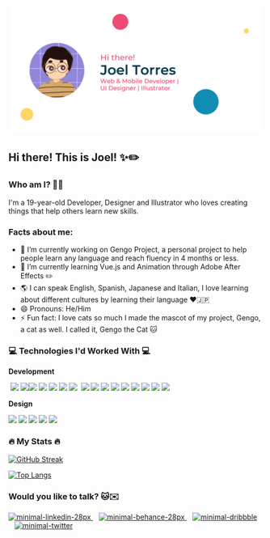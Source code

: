 ![animated-header](./header/anim-header.gif?raw=true)

## Hi there! This is Joel! ✨✏️

### Who am I? 👨‍💻

I'm a 19-year-old Developer, Designer and Illustrator who loves creating things that help others learn new skills.

### Facts about me:

- 🔭 I’m currently working on Gengo Project, a personal project to help people learn any language and reach fluency in 4 months or less.
- 🌱 I’m currently learning Vue.js and Animation through Adobe After Effects ✏️
- 🌎 I can speak English, Spanish, Japanese and Italian, I love learning about different cultures by learning their language ❤️🇯🇵
- 😄 Pronouns: He/Him
- ⚡ Fun fact: I love cats so much I made the mascot of my project, Gengo, a cat as well. I called it, Gengo the Cat 🐱

### 💻 Technologies I'd Worked With 💻

**Development**
</br>

&nbsp;<img src="https://img.icons8.com/color/48/000000/java-coffee-cup-logo--v1.png"/>&nbsp;<img src="https://img.icons8.com/color/48/000000/python--v1.png"/><img src="https://img.icons8.com/color/48/000000/javascript--v1.png"/>&nbsp;<img src="https://img.icons8.com/color/48/000000/react-native.png"/>&nbsp;<img src="https://img.icons8.com/color/48/000000/vue-js.png"/>&nbsp;<img src="https://img.icons8.com/fluency/48/000000/gatsbyjs.png"/>&nbsp;<img src="https://img.icons8.com/color/48/000000/nodejs.png"/>&nbsp;&nbsp;<img src="https://img.icons8.com/color/48/000000/npm.png"/>&nbsp;<img src="https://img.icons8.com/color/48/000000/html-5--v1.png"/>&nbsp;<img src="https://img.icons8.com/color/48/000000/css3.png"/>&nbsp;<img src="https://img.icons8.com/color/48/000000/sass.png"/>&nbsp;<img src="https://img.icons8.com/color/48/000000/android-studio--v3.png"/>&nbsp;<img src="https://img.icons8.com/color/48/000000/intellij-idea.png"/>&nbsp;<img src="https://img.icons8.com/color/48/000000/visual-studio-code-2019.png"/>&nbsp;<img src="https://img.icons8.com/color/48/000000/git.png"/>&nbsp;<img src="https://img.icons8.com/color/48/000000/github--v1.png"/>&nbsp;

**Design**

<img src="https://img.icons8.com/color/48/000000/adobe-photoshop--v1.png"/>&nbsp;<img src="https://img.icons8.com/color/48/000000/adobe-xd--v1.png"/>&nbsp;<img src="https://img.icons8.com/color/48/000000/adobe-after-effects--v1.png"/>&nbsp;<img src="https://img.icons8.com/color/48/000000/adobe-illustrator--v1.png"/>&nbsp;<img src="https://img.icons8.com/color/46/000000/figma--v1.png"/>&nbsp;

### 🔥 My Stats 🔥

[![GitHub Streak](http://github-readme-streak-stats.herokuapp.com?user=joeltorres-7&theme=dracula&hide_border=true&date_format=M%20j%5B%2C%20Y%5D)](https://git.io/streak-stats)

[![Top Langs](https://github-readme-stats.vercel.app/api/top-langs/?username=joeltorres-7&layout=compact&theme=vision-friendly-dark)](https://github.com/anuraghazra/github-readme-stats)

### Would you like to talk? 🐱✉️

<div id="badges">
  <a href="https://www.linkedin.com/in/joeltorres1/">
    <img src="https://img.icons8.com/color/28/000000/linkedin.png" alt="minimal-linkedin-28px" border="0">
  </a>
  &nbsp;&nbsp;
  <a href="https://www.behance.net/joeltorres-7">
    <img src="https://i.ibb.co/98FrCTS/minimal-behance-28px.png" alt="minimal-behance-28px" border="0">
  </a>
  &nbsp;&nbsp;
  <a href="https://dribbble.com/joeltorres">
    <img src="https://i.ibb.co/fGDqKNx/minimal-dribbble-28px.png" alt="minimal-dribbble" border="0">
  </a>
  &nbsp;&nbsp;
  <a href="hhttps://twitter.com/JoelTorres_7">
    <img src="https://i.ibb.co/0fMZqbt/minimal-twitter-28px.png" alt="minimal-twitter" border="0">
  </a>
</div>
